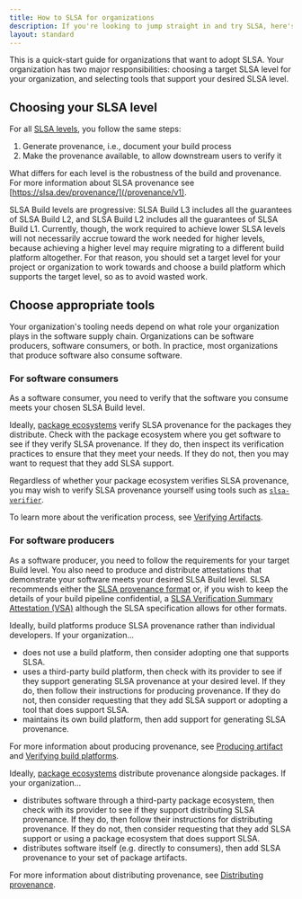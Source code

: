 ```yaml
---
title: How to SLSA for organizations
description: If you're looking to jump straight in and try SLSA, here's a quick start guide for the steps to take to reach the different SLSA levels.
layout: standard
---
```


This is a quick-start guide for organizations that want to adopt SLSA. Your
organization has two major responsibilities: choosing a target SLSA level for
your organization, and selecting tools that support your desired SLSA level.

## Choosing your SLSA level

For all [SLSA levels](/spec/v1.0/levels.md), you follow the same steps:

1)  Generate provenance, i.e., document your build process
2)  Make the provenance available, to allow downstream users to verify it

What differs for each level is the robustness of the build and provenance. For
more information about SLSA provenance see
[https://slsa.dev/provenance/](/provenance/v1).

SLSA Build levels are progressive: SLSA Build L3 includes all the guarantees of
SLSA Build L2, and SLSA Build L2 includes all the guarantees of SLSA Build L1.
Currently, though, the work required to achieve lower SLSA levels will not
necessarily accrue toward the work needed for higher levels, because achieving a
higher level may require migrating to a different build platform altogether.
For that reason, you should set a target level for your project or
organization to work towards and choose a build platform which supports the
target level, so as to avoid wasted work.

<a id="tooling"></a>

## Choose appropriate tools

Your organization's tooling needs depend on what role your organization plays in
the software supply chain. Organizations can be software producers, software
consumers, or both. In practice, most organizations that produce software also
consume software.

### For software consumers

As a software consumer, you need to verify that the software you consume meets
your chosen SLSA Build level.

Ideally, [package ecosystems](/spec/v1.0/terminology.md#package-model) verify
SLSA provenance for the packages they distribute. Check with the package
ecosystem where you get software to see if they verify SLSA provenance. If they
do, then inspect its verification practices to ensure that they meet your
needs. If they do not, then you may want to request that they add SLSA support.

Regardless of whether your package ecosystem verifies SLSA provenance, you may
wish to verify SLSA provenance yourself using tools such as
[`slsa-verifier`](https://github.com/slsa-framework/slsa-verifier).

To learn more about the verification process, see
[Verifying Artifacts](/spec/v1.0/verifying-artifacts.md).

### For software producers

As a software producer, you need to follow the requirements for your target
Build level. You also need to produce and distribute attestations that
demonstrate your software meets your desired SLSA Build level. SLSA
recommends either the [SLSA provenance format](/provenance/) or,
if you wish to keep the details of your build pipeline confidential, a
[SLSA Verification Summary Attestation (VSA)](/attestation_summary/) although
the SLSA specification allows for other formats.

Ideally, build platforms produce SLSA provenance rather than individual
developers. If your organization...

-   does not use a build platform, then consider adopting one that supports
SLSA.
-   uses a third-party build platform, then check with its provider to see
if they support generating SLSA provenance at your desired level. If they do,
then follow their instructions for producing provenance. If they do not, then
consider requesting that they add SLSA support or adopting a tool that does
support SLSA.
-   maintains its own build platform, then add support for generating SLSA
provenance.

For more information about producing provenance, see
[Producing artifact](/spec/v1.0/requirements) and
[Verifying build platforms](/spec/v1.0/verifying-systems).

Ideally, [package ecosystems](/spec/v1.0/terminology.md#package-model)
distribute provenance alongside packages. If your organization...

-   distributes software through a third-party package ecosystem, then check
with its provider to see if they support distributing SLSA provenance. If they
do, then follow their instructions for distributing provenance. If they do not,
then consider requesting that they add SLSA support or using a package ecosystem
that does support SLSA.
-   distributes software itself (e.g. directly to consumers), then add SLSA
provenance to your set of package artifacts.

For more information about distributing provenance, see
[Distributing provenance](/spec/v1.0/distributing-provenance).
